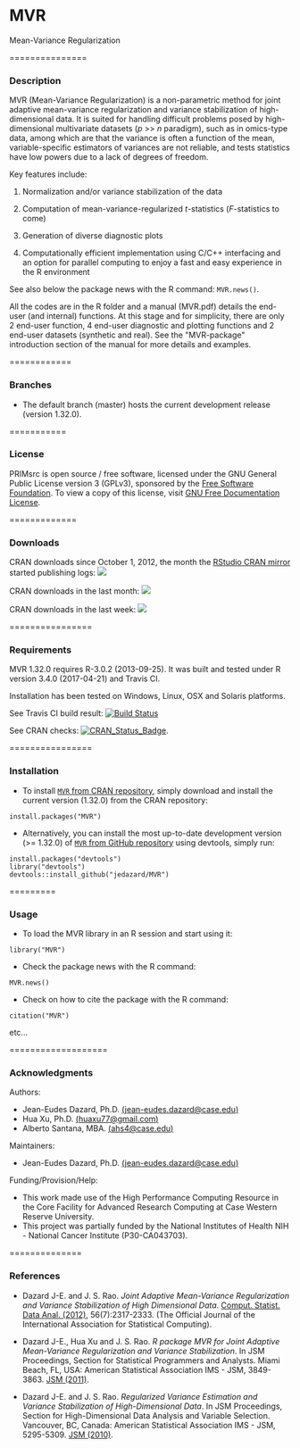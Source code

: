 # MVR
Mean-Variance Regularization


===============
### Description

MVR (Mean-Variance Regularization) is a non-parametric method for joint adaptive mean-variance regularization 
and variance stabilization of high-dimensional data. It is suited for handling difficult problems posed by 
high-dimensional multivariate datasets (_p_ >> _n_ paradigm), such as in omics-type data, 
among which are that the variance is often a function of the mean, variable-specific estimators of variances are not reliable, 
and tests statistics have low powers due to a lack of degrees of freedom.

Key features include:

1. Normalization and/or variance stabilization of the data

2. Computation of mean-variance-regularized _t_-statistics (_F_-statistics to come)

3. Generation of diverse diagnostic plots

4. Computationally efficient implementation using C/C++ interfacing and an option for parallel
computing to enjoy a fast and easy experience in the R environment

See also below the package news with the R command: `MVR.news()`.

All the codes are in the R folder and a manual (MVR.pdf) details the end-user (and internal) functions. 
At this stage and for simplicity, there are only 2 end-user function, 4 end-user diagnostic 
and plotting functions and 2 end-user datasets (synthetic and real). 
See the "MVR-package" introduction section of the manual for more details and examples.


============
### Branches

- The default branch (master) hosts the current development release (version 1.32.0). 


===========
### License

PRIMsrc is open source / free software, licensed under the GNU General Public License version 3 (GPLv3), 
sponsored by the [Free Software Foundation](http://www.fsf.org/). To view a copy of this license, visit 
[GNU Free Documentation License](http://www.gnu.org/licenses/gpl-3.0.html).


=============
### Downloads

CRAN downloads since October 1, 2012, 
the month the [RStudio CRAN mirror](http://cran-logs.rstudio.com/) 
started publishing logs:
[![](https://cranlogs.r-pkg.org/badges/grand-total/MVR)](https://CRAN.R-project.org/package=MVR)

CRAN downloads in the last month:
[![](https://cranlogs.r-pkg.org/badges/last-month/MVR)](https://CRAN.R-project.org/package=MVR)

CRAN downloads in the last week:
[![](https://cranlogs.r-pkg.org/badges/last-week/MVR)](https://CRAN.R-project.org/package=MVR)


================
### Requirements

MVR 1.32.0 requires R-3.0.2 (2013-09-25). It was built and tested under R version 3.4.0 (2017-04-21) and Travis CI. 

Installation has been tested on Windows, Linux, OSX and Solaris platforms. 

See Travis CI build result:
[![Build Status](https://travis-ci.org/jedazard/MVR.png?branch=master)](https://travis-ci.org/jedazard/MVR)

See CRAN checks:
[![CRAN_Status_Badge](http://www.r-pkg.org/badges/version/MVR)](https://cran.r-project.org/web/checks/check_results_MVR.html).


================
### Installation

* To install [`MVR` from CRAN repository](https://CRAN.R-project.org/package=MVR), simply download and install the current version (1.32.0) from the CRAN repository:

```{r}
install.packages("MVR")
```

* Alternatively, you can install the most up-to-date development version (>= 1.32.0) of [`MVR` from GitHub repository](https://github.com/jedazard/MVR) using devtools, simply run:

```{r}
install.packages("devtools")
library("devtools")
devtools::install_github("jedazard/MVR")
```

=========
### Usage

* To load the MVR library in an R session and start using it:

```{r}
library("MVR")
```

* Check the package news with the R command:

```{r}
MVR.news()
```

* Check on how to cite the package with the R command:

```{r}
citation("MVR")
```

etc...


===================
### Acknowledgments

Authors: 
   + Jean-Eudes Dazard, Ph.D. [(jean-eudes.dazard@case.edu)](jean-eudes.dazard@case.edu)
   + Hua Xu, Ph.D. [(huaxu77@gmail.com)](huaxu77@gmail.com)
   + Alberto Santana, MBA. [(ahs4@case.edu)](ahs4@case.edu)

Maintainers: 
   + Jean-Eudes Dazard, Ph.D. [(jean-eudes.dazard@case.edu)](jean-eudes.dazard@case.edu)

Funding/Provision/Help:   
   + This work made use of the High Performance Computing Resource in the Core Facility for Advanced Research Computing at Case Western Reserve University. 
   + This project was partially funded by the National Institutes of Health NIH - National Cancer Institute (P30-CA043703).


==============
### References
              
   + Dazard J-E. and J. S. Rao.
      *Joint Adaptive Mean-Variance Regularization and Variance Stabilization of High Dimensional Data*. 
      [Comput. Statist. Data Anal. (2012)](http://www.sciencedirect.com/science/article/pii/S0167947312000321), 56(7):2317-2333.
      (The Official Journal of the International Association for Statistical Computing).

   + Dazard J-E., Hua Xu and J. S. Rao. 
      *R package MVR for Joint Adaptive Mean-Variance Regularization and Variance Stabilization*. 
      In JSM Proceedings, Section for Statistical Programmers and Analysts. 
      Miami Beach, FL, USA: American Statistical Association IMS - JSM, 3849-3863.
      [JSM (2011)](https://www.ncbi.nlm.nih.gov/pmc/articles/PMC4725579/).

   + Dazard J-E. and J. S. Rao. 
      *Regularized Variance Estimation and Variance Stabilization of High-Dimensional Data*. 
      In JSM Proceedings, Section for High-Dimensional Data Analysis and Variable Selection. 
      Vancouver, BC, Canada: American Statistical Association IMS - JSM, 5295-5309.
      [JSM (2010)](https://www.ncbi.nlm.nih.gov/pmc/articles/PMC4727967/).
